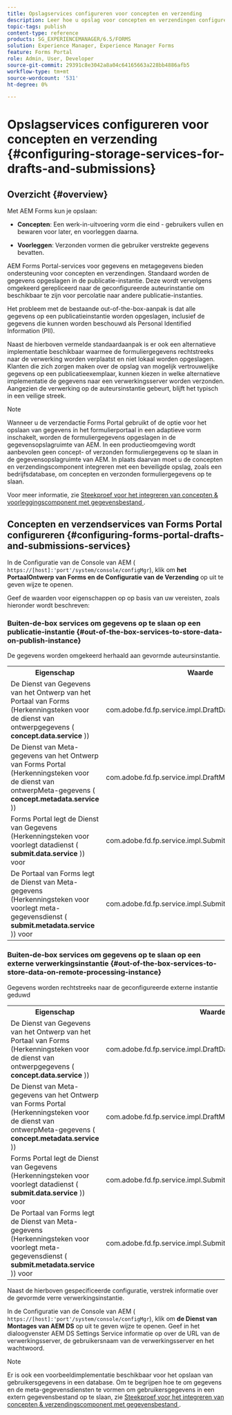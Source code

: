 ```yaml
---
title: Opslagservices configureren voor concepten en verzending
description: Leer hoe u opslag voor concepten en verzendingen configureert
topic-tags: publish
content-type: reference
products: SG_EXPERIENCEMANAGER/6.5/FORMS
solution: Experience Manager, Experience Manager Forms
feature: Forms Portal
role: Admin, User, Developer
source-git-commit: 29391c8e3042a8a04c64165663a228bb4886afb5
workflow-type: tm+mt
source-wordcount: '531'
ht-degree: 0%

---
```


# Opslagservices configureren voor concepten en verzending {#configuring-storage-services-for-drafts-and-submissions}

## Overzicht {#overview}

Met AEM Forms kun je opslaan:

* **Concepten**: Een werk-in-uitvoering vorm die eind - gebruikers vullen en bewaren voor later, en voorleggen daarna.

* **Voorleggen**: Verzonden vormen die gebruiker verstrekte gegevens bevatten.

AEM Forms Portal-services voor gegevens en metagegevens bieden ondersteuning voor concepten en verzendingen. Standaard worden de gegevens opgeslagen in de publicatie-instantie. Deze wordt vervolgens omgekeerd gerepliceerd naar de geconfigureerde auteurinstantie om beschikbaar te zijn voor percolatie naar andere publicatie-instanties.

Het probleem met de bestaande out-of-the-box-aanpak is dat alle gegevens op een publicatieinstantie worden opgeslagen, inclusief de gegevens die kunnen worden beschouwd als Personal Identified Information (PII).

Naast de hierboven vermelde standaardaanpak is er ook een alternatieve implementatie beschikbaar waarmee de formuliergegevens rechtstreeks naar de verwerking worden verplaatst en niet lokaal worden opgeslagen. Klanten die zich zorgen maken over de opslag van mogelijk vertrouwelijke gegevens op een publicatieexemplaar, kunnen kiezen in welke alternatieve implementatie de gegevens naar een verwerkingsserver worden verzonden. Aangezien de verwerking op de auteursinstantie gebeurt, blijft het typisch in een veilige streek.

>[!NOTE]
>
>Wanneer u de verzendactie Forms Portal gebruikt of de optie voor het opslaan van gegevens in het formulierportaal in een adaptieve vorm inschakelt, worden de formuliergegevens opgeslagen in de gegevensopslagruimte van AEM. In een productieomgeving wordt aanbevolen geen concept- of verzonden formuliergegevens op te slaan in de gegevensopslagruimte van AEM. In plaats daarvan moet u de concepten en verzendingscomponent integreren met een beveiligde opslag, zoals een bedrijfsdatabase, om concepten en verzonden formuliergegevens op te slaan.
>
>Voor meer informatie, zie [ Steekproef voor het integreren van concepten &amp; voorleggingscomponent met gegevensbestand ](/help/forms/using/integrate-draft-submission-database.md).

## Concepten en verzendservices van Forms Portal configureren {#configuring-forms-portal-drafts-and-submissions-services}

In de Configuratie van de Console van AEM ( `https://[host]:'port'/system/console/configMgr`), klik om **het PortaalOntwerp van Forms en de Configuratie van de Verzending** op uit te geven wijze te openen.

Geef de waarden voor eigenschappen op op basis van uw vereisten, zoals hieronder wordt beschreven:

### Buiten-de-box services om gegevens op te slaan op een publicatie-instantie {#out-of-the-box-services-to-store-data-on-publish-instance}

De gegevens worden omgekeerd herhaald aan gevormde auteursinstantie.

<table>
 <tbody>
  <tr>
   <th>Eigenschap</th>
   <th>Waarde</th>
  </tr>
  <tr>
   <td>De Dienst van Gegevens van het Ontwerp van het Portaal van Forms (Herkenningsteken voor de dienst van ontwerpgegevens (<strong> concept.data.service </strong>))</td>
   <td>com.adobe.fd.fp.service.impl.DraftDataServiceImpl<br /> </td>
  </tr>
  <tr>
   <td>De Dienst van Meta-gegevens van het Ontwerp van Forms Portal (Herkenningsteken voor de dienst van ontwerpMeta-gegevens (<strong> concept.metadata.service </strong>))</td>
   <td>com.adobe.fd.fp.service.impl.DraftMetadataServiceImpl<br /> </td>
  </tr>
  <tr>
   <td>Forms Portal legt de Dienst van Gegevens (Herkenningsteken voor voorlegt datadienst (<strong> submit.data.service </strong>)) voor</td>
   <td>com.adobe.fd.fp.service.impl.SubmitDataServiceImpl<br /> </td>
  </tr>
  <tr>
   <td>De Portaal van Forms legt de Dienst van Meta-gegevens (Herkenningsteken voor voorlegt meta-gegevensdienst (<strong> submit.metadata.service </strong>)) voor</td>
   <td>com.adobe.fd.fp.service.impl.SubmitMetadataServiceImpl<br /> </td>
  </tr>
 </tbody>
</table>

### Buiten-de-box services om gegevens op te slaan op een externe verwerkingsinstantie {#out-of-the-box-services-to-store-data-on-remote-processing-instance}

Gegevens worden rechtstreeks naar de geconfigureerde externe instantie geduwd

<table>
 <tbody>
  <tr>
   <th>Eigenschap</th>
   <th>Waarde</th>
  </tr>
  <tr>
   <td>De Dienst van Gegevens van het Ontwerp van het Portaal van Forms (Herkenningsteken voor de dienst van ontwerpgegevens (<strong> concept.data.service </strong>))</td>
   <td>com.adobe.fd.fp.service.impl.DraftDataServiceRemoteImpl<br /> </td>
  </tr>
  <tr>
   <td>De Dienst van Meta-gegevens van het Ontwerp van Forms Portal (Herkenningsteken voor de dienst van ontwerpMeta-gegevens (<strong> concept.metadata.service </strong>))</td>
   <td>com.adobe.fd.fp.service.impl.DraftMetadataServiceRemoteImpl<br /> </td>
  </tr>
  <tr>
   <td>Forms Portal legt de Dienst van Gegevens (Herkenningsteken voor voorlegt datadienst (<strong> submit.data.service </strong>)) voor</td>
   <td>com.adobe.fd.fp.service.impl.SubmitDataServiceRemoteImpl<br /> </td>
  </tr>
  <tr>
   <td>De Portaal van Forms legt de Dienst van Meta-gegevens (Herkenningsteken voor voorlegt meta-gegevensdienst (<strong> submit.metadata.service </strong>)) voor</td>
   <td>com.adobe.fd.fp.service.impl.SubmitMetadataServiceRemoteImpl<br /> </td>
  </tr>
 </tbody>
</table>

Naast de hierboven gespecificeerde configuratie, verstrek informatie over de gevormde verre verwerkingsinstantie.

In de Configuratie van de Console van AEM ( `https://[host]:'port'/system/console/configMgr`), klik om **de Dienst van Montages van AEM DS** op uit te geven wijze te openen. Geef in het dialoogvenster AEM DS Settings Service informatie op over de URL van de verwerkingsserver, de gebruikersnaam van de verwerkingsserver en het wachtwoord.

>[!NOTE]
>
>Er is ook een voorbeeldimplementatie beschikbaar voor het opslaan van gebruikersgegevens in een database. Om te begrijpen hoe te om gegevens en de meta-gegevensdiensten te vormen om gebruikersgegevens in een extern gegevensbestand op te slaan, zie [ Steekproef voor het integreren van concepten &amp; verzendingscomponent met gegevensbestand ](/help/forms/using/integrate-draft-submission-database.md).

